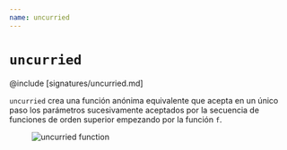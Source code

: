 ```yaml
---
name: uncurried
---
```


# `uncurried`

@include [signatures/uncurried.md]

`uncurried` crea una función anónima equivalente que acepta en un único paso los parámetros sucesivamente aceptados por la secuencia de funciones de orden superior empezando por la función `f`.

<figure class="diagram">
  <img src="../images/uncurried.svg" alt="uncurried function">
  <!-- <figcaption class="diagram-desc"></figcaption> -->
</figure>
